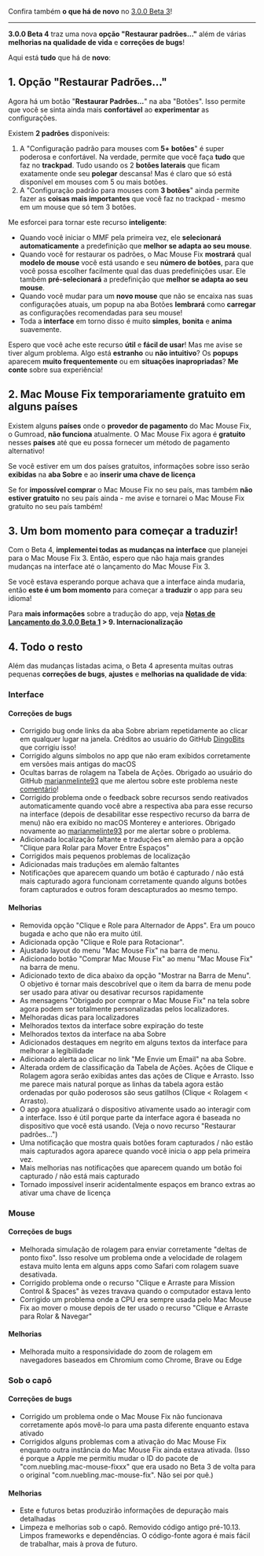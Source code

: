 Confira também **o que há de novo** no [3.0.0 Beta 3](https://github.com/noah-nuebling/mac-mouse-fix/releases/tag/3.0.0-Beta-3)!

---

**3.0.0 Beta 4** traz uma nova **opção "Restaurar padrões..."** além de várias **melhorias na qualidade de vida** e **correções de bugs**!

Aqui está **tudo** que há de **novo**:

## 1. Opção "Restaurar Padrões..."

Agora há um botão "**Restaurar Padrões...**" na aba "Botões".
Isso permite que você se sinta ainda mais **confortável** ao **experimentar** as configurações.

Existem **2 padrões** disponíveis:

1. A "Configuração padrão para mouses com **5+ botões**" é super poderosa e confortável. Na verdade, permite que você faça **tudo** que faz no **trackpad**. Tudo usando os 2 **botões laterais** que ficam exatamente onde seu **polegar** descansa! Mas é claro que só está disponível em mouses com 5 ou mais botões.
2. A "Configuração padrão para mouses com **3 botões**" ainda permite fazer as **coisas mais importantes** que você faz no trackpad - mesmo em um mouse que só tem 3 botões.

Me esforcei para tornar este recurso **inteligente**:

- Quando você iniciar o MMF pela primeira vez, ele **selecionará automaticamente** a predefinição que **melhor se adapta ao seu mouse**.
- Quando você for restaurar os padrões, o Mac Mouse Fix **mostrará** qual **modelo de mouse** você está usando e seu **número de botões**, para que você possa escolher facilmente qual das duas predefinições usar. Ele também **pré-selecionará** a predefinição que **melhor se adapta ao seu mouse**.
- Quando você mudar para um **novo mouse** que não se encaixa nas suas configurações atuais, um popup na aba Botões **lembrará** como **carregar** as configurações recomendadas para seu mouse!
- Toda a **interface** em torno disso é muito **simples**, **bonita** e **anima** suavemente.

Espero que você ache este recurso **útil** e **fácil de usar**! Mas me avise se tiver algum problema.
Algo está **estranho** ou **não intuitivo**? Os **popups** aparecem **muito frequentemente** ou em **situações inapropriadas**? **Me conte** sobre sua experiência!

## 2. Mac Mouse Fix temporariamente gratuito em alguns países

Existem alguns **países** onde o **provedor de pagamento** do Mac Mouse Fix, o Gumroad, **não funciona** atualmente.
O Mac Mouse Fix agora é **gratuito** nesses **países** até que eu possa fornecer um método de pagamento alternativo!

Se você estiver em um dos países gratuitos, informações sobre isso serão **exibidas** na **aba Sobre** e ao **inserir uma chave de licença**

Se for **impossível comprar** o Mac Mouse Fix no seu país, mas também **não estiver gratuito** no seu país ainda - me avise e tornarei o Mac Mouse Fix gratuito no seu país também!

## 3. Um bom momento para começar a traduzir!

Com o Beta 4, **implementei todas as mudanças na interface** que planejei para o Mac Mouse Fix 3. Então, espero que não haja mais grandes mudanças na interface até o lançamento do Mac Mouse Fix 3.

Se você estava esperando porque achava que a interface ainda mudaria, então **este é um bom momento** para começar a **traduzir** o app para seu idioma!

Para **mais informações** sobre a tradução do app, veja **[Notas de Lançamento do 3.0.0 Beta 1](https://github.com/noah-nuebling/mac-mouse-fix/releases/tag/3.0.0-Beta-1.1) > 9. Internacionalização**

## 4. Todo o resto

Além das mudanças listadas acima, o Beta 4 apresenta muitas outras pequenas **correções de bugs**, **ajustes** e **melhorias na qualidade de vida**:

### Interface

#### Correções de bugs

- Corrigido bug onde links da aba Sobre abriam repetidamente ao clicar em qualquer lugar na janela. Créditos ao usuário do GitHub [DingoBits](https://github.com/DingoBits) que corrigiu isso!
- Corrigido alguns símbolos no app que não eram exibidos corretamente em versões mais antigas do macOS
- Ocultas barras de rolagem na Tabela de Ações. Obrigado ao usuário do GitHub [marianmelinte93](https://github.com/marianmelinte93) que me alertou sobre este problema neste [comentário](https://github.com/noah-nuebling/mac-mouse-fix/discussions/366#discussioncomment-3728994)!
- Corrigido problema onde o feedback sobre recursos sendo reativados automaticamente quando você abre a respectiva aba para esse recurso na interface (depois de desabilitar esse respectivo recurso da barra de menu) não era exibido no macOS Monterey e anteriores. Obrigado novamente ao [marianmelinte93](https://github.com/marianmelinte93) por me alertar sobre o problema.
- Adicionada localização faltante e traduções em alemão para a opção "Clique para Rolar para Mover Entre Espaços"
- Corrigidos mais pequenos problemas de localização
- Adicionadas mais traduções em alemão faltantes
- Notificações que aparecem quando um botão é capturado / não está mais capturado agora funcionam corretamente quando alguns botões foram capturados e outros foram descapturados ao mesmo tempo.

#### Melhorias

- Removida opção "Clique e Role para Alternador de Apps". Era um pouco bugada e acho que não era muito útil.
- Adicionada opção "Clique e Role para Rotacionar".
- Ajustado layout do menu "Mac Mouse Fix" na barra de menu.
- Adicionado botão "Comprar Mac Mouse Fix" ao menu "Mac Mouse Fix" na barra de menu.
- Adicionado texto de dica abaixo da opção "Mostrar na Barra de Menu". O objetivo é tornar mais descobrível que o item da barra de menu pode ser usado para ativar ou desativar recursos rapidamente
- As mensagens "Obrigado por comprar o Mac Mouse Fix" na tela sobre agora podem ser totalmente personalizadas pelos localizadores.
- Melhoradas dicas para localizadores
- Melhorados textos da interface sobre expiração do teste
- Melhorados textos da interface na aba Sobre
- Adicionados destaques em negrito em alguns textos da interface para melhorar a legibilidade
- Adicionado alerta ao clicar no link "Me Envie um Email" na aba Sobre.
- Alterada ordem de classificação da Tabela de Ações. Ações de Clique e Rolagem agora serão exibidas antes das ações de Clique e Arrasto. Isso me parece mais natural porque as linhas da tabela agora estão ordenadas por quão poderosos são seus gatilhos (Clique < Rolagem < Arrasto).
- O app agora atualizará o dispositivo ativamente usado ao interagir com a interface. Isso é útil porque parte da interface agora é baseada no dispositivo que você está usando. (Veja o novo recurso "Restaurar padrões...")
- Uma notificação que mostra quais botões foram capturados / não estão mais capturados agora aparece quando você inicia o app pela primeira vez.
- Mais melhorias nas notificações que aparecem quando um botão foi capturado / não está mais capturado
- Tornado impossível inserir acidentalmente espaços em branco extras ao ativar uma chave de licença

### Mouse

#### Correções de bugs

- Melhorada simulação de rolagem para enviar corretamente "deltas de ponto fixo". Isso resolve um problema onde a velocidade de rolagem estava muito lenta em alguns apps como Safari com rolagem suave desativada.
- Corrigido problema onde o recurso "Clique e Arraste para Mission Control & Spaces" às vezes travava quando o computador estava lento
- Corrigido um problema onde a CPU era sempre usada pelo Mac Mouse Fix ao mover o mouse depois de ter usado o recurso "Clique e Arraste para Rolar & Navegar"

#### Melhorias

- Melhorada muito a responsividade do zoom de rolagem em navegadores baseados em Chromium como Chrome, Brave ou Edge

### Sob o capô

#### Correções de bugs

- Corrigido um problema onde o Mac Mouse Fix não funcionava corretamente após movê-lo para uma pasta diferente enquanto estava ativado
- Corrigidos alguns problemas com a ativação do Mac Mouse Fix enquanto outra instância do Mac Mouse Fix ainda estava ativada. (Isso é porque a Apple me permitiu mudar o ID do pacote de "com.nuebling.mac-mouse-fixxx" que era usado no Beta 3 de volta para o original "com.nuebling.mac-mouse-fix". Não sei por quê.)

#### Melhorias

- Este e futuros betas produzirão informações de depuração mais detalhadas
- Limpeza e melhorias sob o capô. Removido código antigo pré-10.13. Limpos frameworks e dependências. O código-fonte agora é mais fácil de trabalhar, mais à prova de futuro.